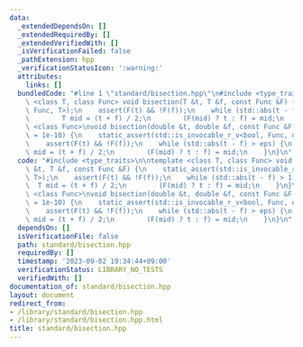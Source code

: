 ```yaml
---
data:
  _extendedDependsOn: []
  _extendedRequiredBy: []
  _extendedVerifiedWith: []
  _isVerificationFailed: false
  _pathExtension: hpp
  _verificationStatusIcon: ':warning:'
  attributes:
    links: []
  bundledCode: "#line 1 \"standard/bisection.hpp\"\n#include <type_traits>\n\ntemplate\
    \ <class T, class Func> void bisection(T &t, T &f, const Func &F) {\n    static_assert(std::is_invocable_r_v<bool,\
    \ Func, T>);\n    assert(F(t) && !F(f));\n    while (std::abs(t - f) > 1) {\n\
    \        T mid = (t + f) / 2;\n        (F(mid) ? t : f) = mid;\n    }\n}\n\ntemplate\
    \ <class Func>\nvoid bisection(double &t, double &f, const Func &F, double eps\
    \ = 1e-10) {\n    static_assert(std::is_invocable_r_v<bool, Func, double>);\n\
    \    assert(F(t) && !F(f));\n    while (std::abs(t - f) > eps) {\n        double\
    \ mid = (t + f) / 2;\n        (F(mid) ? t : f) = mid;\n    }\n}\n"
  code: "#include <type_traits>\n\ntemplate <class T, class Func> void bisection(T\
    \ &t, T &f, const Func &F) {\n    static_assert(std::is_invocable_r_v<bool, Func,\
    \ T>);\n    assert(F(t) && !F(f));\n    while (std::abs(t - f) > 1) {\n      \
    \  T mid = (t + f) / 2;\n        (F(mid) ? t : f) = mid;\n    }\n}\n\ntemplate\
    \ <class Func>\nvoid bisection(double &t, double &f, const Func &F, double eps\
    \ = 1e-10) {\n    static_assert(std::is_invocable_r_v<bool, Func, double>);\n\
    \    assert(F(t) && !F(f));\n    while (std::abs(t - f) > eps) {\n        double\
    \ mid = (t + f) / 2;\n        (F(mid) ? t : f) = mid;\n    }\n}\n"
  dependsOn: []
  isVerificationFile: false
  path: standard/bisection.hpp
  requiredBy: []
  timestamp: '2023-09-02 19:34:44+09:00'
  verificationStatus: LIBRARY_NO_TESTS
  verifiedWith: []
documentation_of: standard/bisection.hpp
layout: document
redirect_from:
- /library/standard/bisection.hpp
- /library/standard/bisection.hpp.html
title: standard/bisection.hpp
---
```

